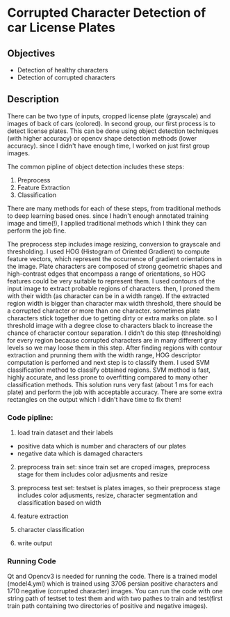 # Corrupted Character Detection of car License Plates

## Objectives
* Detection of healthy characters
* Detection of corrupted characters

## Description
There can be two type of inputs, cropped license plate (grayscale) and images of back of cars (colored). In second group, our first process is to detect license plates. This can be done using object detection techniques (with higher accuracy) or opencv shape detection methods (lower accuracy). since I didn't have enough time, I worked on just first group images. 

The common pipline of object detection includes these steps:
1. Preprocess
2. Feature Extraction
3. Classification

There are many methods for each of these steps, from traditional methods to deep learning based ones. since I hadn't enough annotated training image and time(!), I applied traditional methods which I think they can perform the job fine. 

The preprocess step includes image resizing, conversion to grayscale and thresholding. I used HOG (Histogram of Oriented Gradient) to compute feature vectors, which represent the occurrence
of gradient orientations in the image. Plate characters are composed of strong geometric shapes and high-contrast edges that encompass a range of orientations, so HOG features could be very suitable to represent them. 
I used contours of the input image to extract probable regions of characters. then, I proned them with their width (as character can be in a width range). If the extracted region width is bigger than character max width threshold, there should be a corrupted character or more than one character. sometimes plate characters stick together due to getting dirty or extra marks on plate. so I threshold image with a degree close to characters black to increase the chance of character contour separation. I didn't do this step (thresholding) for every region because corrupted characters are in many different gray levels so we may loose them in this step. 
After finding regions with contour extraction and prunning them with the width range, HOG descriptor computation is perfomed and next step is to classify them. 
I used SVM classification method to classify obtained regions. SVM method is fast, highly
accurate, and less prone to overfitting compared to many other classification methods.
This solution runs very fast (about 1 ms for each plate) and perform the job with acceptable accuracy. There are some extra rectangles on the output which I didn't have time to fix them!


### Code pipline:

1. load train dataset and their labels
* positive data which is number and characters of our plates
* negative data which is damaged characters

2. preprocess train set: since train set are croped images, preprocess stage for them includes color adjusments and resize

3. preprocess test set: testset is plates images, so their preprocess stage includes color adjusments, resize, character segmentation and classification based on width

4. feature extraction

5. character classification

6. write output


### Running Code
Qt and Opencv3 is needed for running the code. There is a trained model (model4.yml) which is trained using 3706 persian positive characters and 1710 negative (corrupted character) images. 
You can run the code with one string path of testset to test them and with two pathes to train and test(first train path containing two directories of positive and negative images).  
